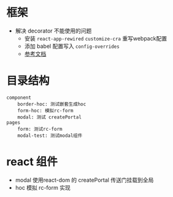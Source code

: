 # 框架
- 解决 decorator 不能使用的问题 
    - 安装 `react-app-rewired` `customize-cra` 重写webpack配置
    - 添加 babel 配置写入 `config-overrides`
    - [参考文档](https://www.jianshu.com/p/3a2d26418d0b)


# 目录结构
```
component
    border-hoc: 测试嵌套生成hoc
    form-hoc: 模拟rc-form
    modal: 测试 createPortal
pages
    form: 测试rc-form
    modal-test: 测试modal组件

```

# react 组件
- modal 使用react-dom 的 createPortal 传送门挂载到全局
- hoc 模拟 rc-form 实现


